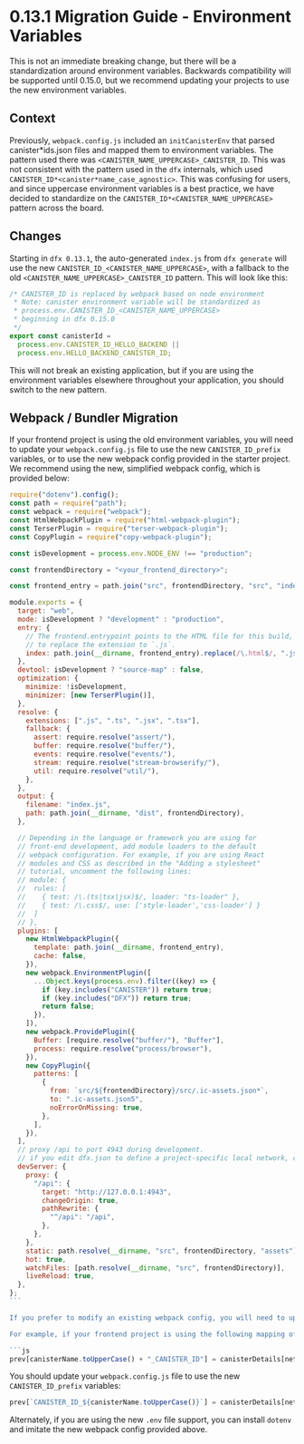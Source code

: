 # 0.13.1 Migration Guide - Environment Variables

This is not an immediate breaking change, but there will be a standardization around environment variables. Backwards compatibility will be supported until 0.15.0, but we recommend updating your projects to use the new environment variables.

## Context

Previously, `webpack.config.js` included an `initCanisterEnv` that parsed canister*ids.json files and mapped them to environment variables. The pattern used there was `<CANISTER_NAME_UPPERCASE>_CANISTER_ID`. This was not consistent with the pattern used in the `dfx` internals, which used `CANISTER_ID*<canister*name_case_agnostic>`. This was confusing for users, and since uppercase environment variables is a best practice, we have decided to standardize on the `CANISTER_ID*<CANISTER_NAME_UPPERCASE>` pattern across the board.

## Changes

Starting in `dfx 0.13.1`, the auto-generated `index.js` from `dfx generate` will use the new `CANISTER_ID_<CANISTER_NAME_UPPERCASE>`, with a fallback to the old `<CANISTER_NAME_UPPERCASE>_CANISTER_ID` pattern. This will look like this:

```js
/* CANISTER_ID is replaced by webpack based on node environment
 * Note: canister environment variable will be standardized as
 * process.env.CANISTER_ID_<CANISTER_NAME_UPPERCASE>
 * beginning in dfx 0.15.0
 */
export const canisterId =
  process.env.CANISTER_ID_HELLO_BACKEND ||
  process.env.HELLO_BACKEND_CANISTER_ID;
```

This will not break an existing application, but if you are using the environment variables elsewhere throughout your application, you should switch to the new pattern.

## Webpack / Bundler Migration

If your frontend project is using the old environment variables, you will need to update your `webpack.config.js` file to use the new `CANISTER_ID_prefix` variables, or to use the new webpack config provided in the starter project. We recommend using the new, simplified webpack config, which is provided below:

````js
require("dotenv").config();
const path = require("path");
const webpack = require("webpack");
const HtmlWebpackPlugin = require("html-webpack-plugin");
const TerserPlugin = require("terser-webpack-plugin");
const CopyPlugin = require("copy-webpack-plugin");

const isDevelopment = process.env.NODE_ENV !== "production";

const frontendDirectory = "<your_frontend_directory>";

const frontend_entry = path.join("src", frontendDirectory, "src", "index.html");

module.exports = {
  target: "web",
  mode: isDevelopment ? "development" : "production",
  entry: {
    // The frontend.entrypoint points to the HTML file for this build, so we need
    // to replace the extension to `.js`.
    index: path.join(__dirname, frontend_entry).replace(/\.html$/, ".js"),
  },
  devtool: isDevelopment ? "source-map" : false,
  optimization: {
    minimize: !isDevelopment,
    minimizer: [new TerserPlugin()],
  },
  resolve: {
    extensions: [".js", ".ts", ".jsx", ".tsx"],
    fallback: {
      assert: require.resolve("assert/"),
      buffer: require.resolve("buffer/"),
      events: require.resolve("events/"),
      stream: require.resolve("stream-browserify/"),
      util: require.resolve("util/"),
    },
  },
  output: {
    filename: "index.js",
    path: path.join(__dirname, "dist", frontendDirectory),
  },

  // Depending in the language or framework you are using for
  // front-end development, add module loaders to the default
  // webpack configuration. For example, if you are using React
  // modules and CSS as described in the "Adding a stylesheet"
  // tutorial, uncomment the following lines:
  // module: {
  //  rules: [
  //    { test: /\.(ts|tsx|jsx)$/, loader: "ts-loader" },
  //    { test: /\.css$/, use: ['style-loader','css-loader'] }
  //  ]
  // },
  plugins: [
    new HtmlWebpackPlugin({
      template: path.join(__dirname, frontend_entry),
      cache: false,
    }),
    new webpack.EnvironmentPlugin([
      ...Object.keys(process.env).filter((key) => {
        if (key.includes("CANISTER")) return true;
        if (key.includes("DFX")) return true;
        return false;
      }),
    ]),
    new webpack.ProvidePlugin({
      Buffer: [require.resolve("buffer/"), "Buffer"],
      process: require.resolve("process/browser"),
    }),
    new CopyPlugin({
      patterns: [
        {
          from: `src/${frontendDirectory}/src/.ic-assets.json*`,
          to: ".ic-assets.json5",
          noErrorOnMissing: true,
        },
      ],
    }),
  ],
  // proxy /api to port 4943 during development.
  // if you edit dfx.json to define a project-specific local network, change the port to match.
  devServer: {
    proxy: {
      "/api": {
        target: "http://127.0.0.1:4943",
        changeOrigin: true,
        pathRewrite: {
          "^/api": "/api",
        },
      },
    },
    static: path.resolve(__dirname, "src", frontendDirectory, "assets"),
    hot: true,
    watchFiles: [path.resolve(__dirname, "src", frontendDirectory)],
    liveReload: true,
  },
};
```

If you prefer to modify an existing webpack config, you will need to update the `initCanisterEnv` function to use the new `CANISTER_ID_prefix` variables.

For example, if your frontend project is using the following mapping of environment variables inside of `initCanisterEnv`:

```js
prev[canisterName.toUpperCase() + "_CANISTER_ID"] = canisterDetails[network];
````

You should update your `webpack.config.js` file to use the new `CANISTER_ID_prefix` variables:

```js
prev[`CANISTER_ID_${canisterName.toUpperCase()}`] = canisterDetails[network];
```

Alternately, if you are using the new `.env` file support, you can install `dotenv` and imitate the new webpack config provided above.

